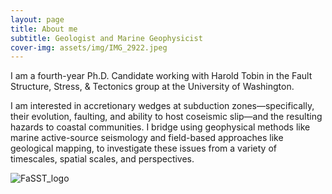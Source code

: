 ```yaml
---
layout: page
title: About me
subtitle: Geologist and Marine Geophysicist 
cover-img: assets/img/IMG_2922.jpeg
---
```



I am a fourth-year Ph.D. Candidate working with Harold Tobin in the Fault Structure, Stress, & Tectonics group at the University of Washington. 

I am interested in accretionary wedges at subduction zones—specifically, their evolution, faulting, and ability to host coseismic slip—and the resulting hazards to coastal communities. I bridge using geophysical methods like marine active-source seismology and field-based approaches like geological mapping, to investigate these issues from a variety of timescales, spatial scales, and perspectives.


![FaSST_logo](https://github.com/user-attachments/assets/850a80b7-64d3-44e3-bfba-e7c0ca9ad6cf)


